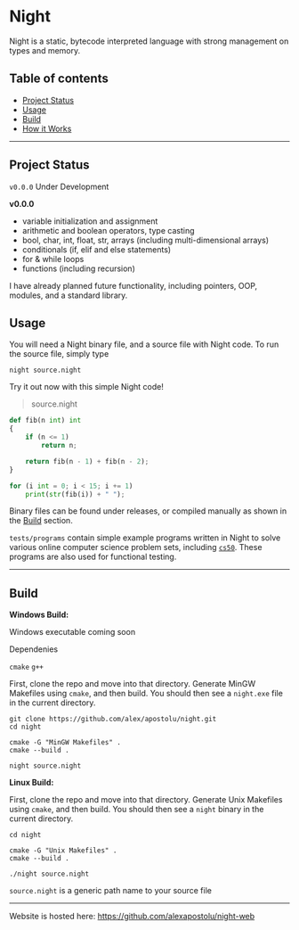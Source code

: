 # Night

Night is a static, bytecode interpreted language with strong management on types and memory.

## Table of contents 

- [Project Status](#project-status)
- [Usage](#usage)
- [Build](#build)
- [How it Works](#how-it-works)

---

## Project Status

`v0.0.0` Under Development

**v0.0.0**
- variable initialization and assignment
- arithmetic and boolean operators, type casting
- bool, char, int, float, str, arrays (including multi-dimensional arrays)
- conditionals (if, elif and else statements)
- for & while loops
- functions (including recursion)

I have already planned future functionality, including pointers, OOP, modules, and a standard library.

## Usage

You will need a Night binary file, and a source file with Night code. To run the source file, simply type

```
night source.night
```

Try it out now with this simple Night code!

> source.night
```py
def fib(n int) int
{
	if (n <= 1)
		return n;

	return fib(n - 1) + fib(n - 2);
}

for (i int = 0; i < 15; i += 1)
	print(str(fib(i)) + " ");
```

Binary files can be found under releases, or compiled manually as shown in the [Build](#build) section.

`tests/programs` contain simple example programs written in Night to solve various online computer science problem sets, including [`cs50`](https://cs50.harvard.edu/college/2023/spring/). These programs are also used for functional testing.

---

## Build

**Windows Build:**

Windows executable coming soon

Dependenies

`cmake` `g++`

First, clone the repo and move into that directory. Generate MinGW Makefiles using `cmake`, and then build. You should then see a `night.exe` file in the current directory.

```
git clone https://github.com/alex/apostolu/night.git
cd night

cmake -G "MinGW Makefiles" .
cmake --build .

night source.night
```

**Linux Build:**

First, clone the repo and move into that directory. Generate Unix Makefiles using `cmake`, and then build. You should then see a `night` binary in the current directory.

```
cd night

cmake -G "Unix Makefiles" .
cmake --build .

./night source.night
```

`source.night` is a generic path name to your source file

---

Website is hosted here: https://github.com/alexapostolu/night-web
